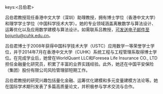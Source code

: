 keys:<吕伯君>


吕伯君教授现任香港中文大学（深圳）助理教授，拥有博士学位（香港中文大学）和理学学士学位（中国科学技术大学）。她的专业领域涵盖离散数学与算法设计、运筹优化以及应用数学建模与算法设计。如需联系吕教授，可发送电子邮件至bojunlu@cuhk.edu.cn。

吕伯君博士于2008年获得中国科学技术大学（USTC）应用数学一等荣誉学士学位，并于2014年7月在香港中文大学（CUHK）系统工程与工程管理系取得博士学位。在完成学业后，她曾在WorldQuant LLC和Foresea Life Insurance CO., LTD担任金融量化研究员，积累了丰富的业界实践经验。此外，她还在中国平安保险（集团）股份有限公司风险管理部短期工作。

吕伯君教授的研究兴趣包括量化金融、运筹优化建模和多元变量建模方法论等。她在国际学术期刊发表了多篇高质量论文，并积极参与学术交流与合作。